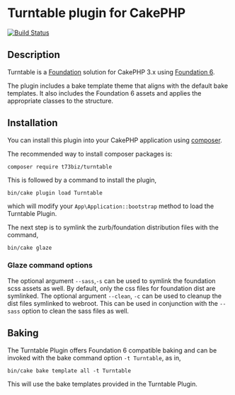 # Turntable plugin for CakePHP

[![Build Status](https://travis-ci.com/t73biz/cakephp-turntable.svg?branch=master)](https://travis-ci.com/t73biz/cakephp-turntable)

## Description

Turntable is a [Foundation](https://foundation.zurb.com/) solution for CakePHP 3.x using 
[Foundation 6](https://packagist.org/packages/zurb/foundation).

The plugin includes a bake template theme that aligns with the default bake templates. It also includes the Foundation 6
assets and applies the appropriate classes to the structure. 

## Installation

You can install this plugin into your CakePHP application using [composer](https://getcomposer.org).

The recommended way to install composer packages is:

```
composer require t73biz/turntable
```

This is followed by a command to install the plugin,
```
bin/cake plugin load Turntable
```
which will modify your ```App\Application::bootstrap``` method to load the Turntable Plugin.

The next step is to symlink the zurb/foundation distribution files with the command,
```
bin/cake glaze
```

### Glaze command options
The optional argument `--sass`,`-s` can be used to symlink the foundation scss assets as well. By default, only the css 
files for foundation dist are symlinked.
The optional argument `--clean`, `-c` can be used to cleanup the dist files symlinked to webroot. This can be used in 
conjunction with the `--sass` option to clean the sass files as well.


## Baking
The Turntable Plugin offers Foundation 6 compatible baking and can be invoked with the bake command option `-t Turntable`,
as in,
```
bin/cake bake template all -t Turntable
```
This will use the bake templates provided in the Turntable Plugin.